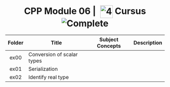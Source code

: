 <!--HEADER-->
<h1 align="center"> CPP Module 06 | 
  <picture>
  <source media="(prefers-color-scheme: dark)" srcset="https://cdn.simpleicons.org/42/white">
  <img alt="42" width=40 align="center" src="https://cdn.simpleicons.org/42/Black">
 </picture>
 Cursus 
  <img alt="Complete" src="https://raw.githubusercontent.com/Mqxx/GitHub-Markdown/main/blockquotes/badge/dark-theme/complete.svg">
</h1>
<!--FINISH HEADER-->

| Folder | Title | Subject Concepts | Description |
|:---:|---|:---:|:---:|
| ex00 | Conversion of scalar types |  |  |
| ex01 | Serialization |  |  |
| ex02 | Identify real type |  |  |
